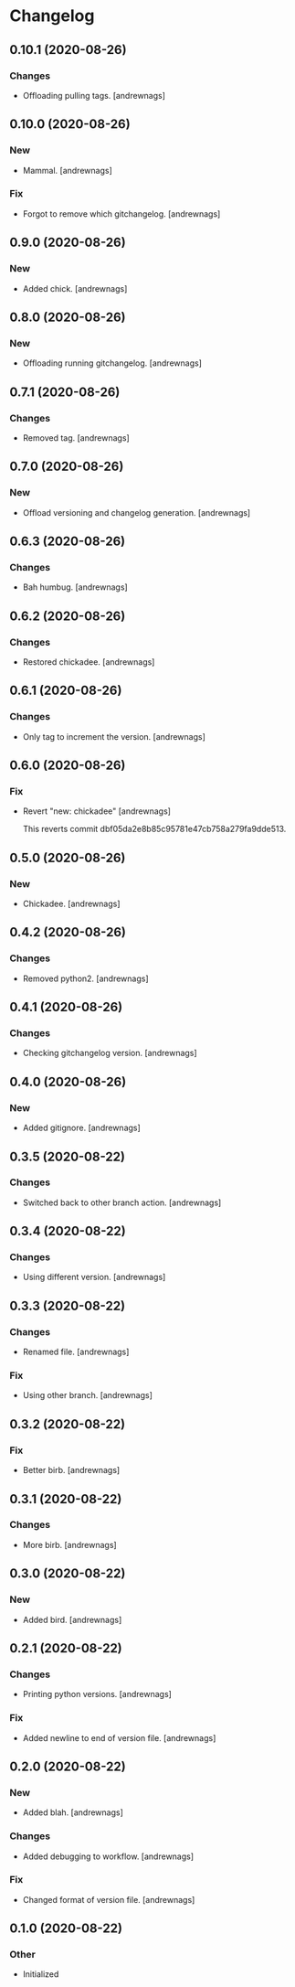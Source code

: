 # Changelog


## 0.10.1 (2020-08-26)

### Changes

* Offloading pulling tags. [andrewnags]


## 0.10.0 (2020-08-26)

### New

* Mammal. [andrewnags]

### Fix

* Forgot to remove which gitchangelog. [andrewnags]


## 0.9.0 (2020-08-26)

### New

* Added chick. [andrewnags]


## 0.8.0 (2020-08-26)

### New

* Offloading running gitchangelog. [andrewnags]


## 0.7.1 (2020-08-26)

### Changes

* Removed tag. [andrewnags]


## 0.7.0 (2020-08-26)

### New

* Offload versioning and changelog generation. [andrewnags]


## 0.6.3 (2020-08-26)

### Changes

* Bah humbug. [andrewnags]


## 0.6.2 (2020-08-26)

### Changes

* Restored chickadee. [andrewnags]


## 0.6.1 (2020-08-26)

### Changes

* Only tag to increment the version. [andrewnags]


## 0.6.0 (2020-08-26)

### Fix

* Revert "new: chickadee" [andrewnags]

  This reverts commit dbf05da2e8b85c95781e47cb758a279fa9dde513.


## 0.5.0 (2020-08-26)

### New

* Chickadee. [andrewnags]


## 0.4.2 (2020-08-26)

### Changes

* Removed python2. [andrewnags]


## 0.4.1 (2020-08-26)

### Changes

* Checking gitchangelog version. [andrewnags]


## 0.4.0 (2020-08-26)

### New

* Added gitignore. [andrewnags]


## 0.3.5 (2020-08-22)

### Changes

* Switched back to other branch action. [andrewnags]


## 0.3.4 (2020-08-22)

### Changes

* Using different version. [andrewnags]


## 0.3.3 (2020-08-22)

### Changes

* Renamed file. [andrewnags]

### Fix

* Using other branch. [andrewnags]


## 0.3.2 (2020-08-22)

### Fix

* Better birb. [andrewnags]


## 0.3.1 (2020-08-22)

### Changes

* More birb. [andrewnags]


## 0.3.0 (2020-08-22)

### New

* Added bird. [andrewnags]


## 0.2.1 (2020-08-22)

### Changes

* Printing python versions. [andrewnags]

### Fix

* Added newline to end of version file. [andrewnags]


## 0.2.0 (2020-08-22)

### New

* Added blah. [andrewnags]

### Changes

* Added debugging to workflow. [andrewnags]

### Fix

* Changed format of version file. [andrewnags]


## 0.1.0 (2020-08-22)

### Other

* Initialized
